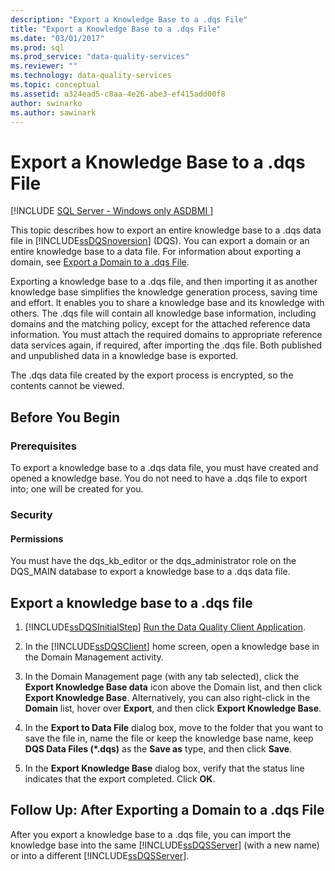 ```yaml
---
description: "Export a Knowledge Base to a .dqs File"
title: "Export a Knowledge Base to a .dqs File"
ms.date: "03/01/2017"
ms.prod: sql
ms.prod_service: "data-quality-services"
ms.reviewer: ""
ms.technology: data-quality-services
ms.topic: conceptual
ms.assetid: a324ead5-c8aa-4e26-abe3-ef415add00f8
author: swinarko
ms.author: sawinark
---
```

# Export a Knowledge Base to a .dqs File

[!INCLUDE [SQL Server - Windows only ASDBMI  ](../includes/applies-to-version/sqlserver.md)]

  This topic describes how to export an entire knowledge base to a .dqs data file in [!INCLUDE[ssDQSnoversion](../includes/ssdqsnoversion-md.md)] (DQS). You can export a domain or an entire knowledge base to a data file. For information about exporting a domain, see [Export a Domain to a .dqs File](../data-quality-services/export-a-domain-to-a-dqs-file.md).  
  
 Exporting a knowledge base to a .dqs file, and then importing it as another knowledge base simplifies the knowledge generation process, saving time and effort. It enables you to share a knowledge base and its knowledge with others. The .dqs file will contain all knowledge base information, including domains and the matching policy, except for the attached reference data information. You must attach the required domains to appropriate reference data services again, if required, after importing the .dqs file. Both published and unpublished data in a knowledge base is exported.  
  
 The .dqs data file created by the export process is encrypted, so the contents cannot be viewed.  
  
##  <a name="BeforeYouBegin"></a> Before You Begin  
  
###  <a name="Prerequisites"></a> Prerequisites  
 To export a knowledge base to a .dqs data file, you must have created and opened a knowledge base. You do not need to have a .dqs file to export into; one will be created for you.  
  
###  <a name="Security"></a> Security  
  
####  <a name="Permissions"></a> Permissions  
 You must have the dqs_kb_editor or the dqs_administrator role on the DQS_MAIN database to export a knowledge base to a .dqs data file.  
  
##  <a name="Export"></a> Export a knowledge base to a .dqs file  
  
1.  [!INCLUDE[ssDQSInitialStep](../includes/ssdqsinitialstep-md.md)] [Run the Data Quality Client Application](../data-quality-services/run-the-data-quality-client-application.md).  
  
2.  In the [!INCLUDE[ssDQSClient](../includes/ssdqsclient-md.md)] home screen, open a knowledge base in the Domain Management activity.  
  
3.  In the Domain Management page (with any tab selected), click the **Export Knowledge Base data** icon above the Domain list, and then click **Export Knowledge Base**. Alternatively, you can also right-click in the **Domain** list, hover over **Export**, and then click **Export Knowledge Base**.  
  
4.  In the **Export to Data File** dialog box, move to the folder that you want to save the file in, name the file or keep the knowledge base name, keep **DQS Data Files (\*.dqs)** as the **Save as** type, and then click **Save**.  
  
5.  In the **Export Knowledge Base** dialog box, verify that the status line indicates that the export completed. Click **OK**.  
  
##  <a name="FollowUp"></a> Follow Up: After Exporting a Domain to a .dqs File  
 After you export a knowledge base to a .dqs file, you can import the knowledge base into the same [!INCLUDE[ssDQSServer](../includes/ssdqsserver-md.md)] (with a new name) or into a different [!INCLUDE[ssDQSServer](../includes/ssdqsserver-md.md)].  
  
  
